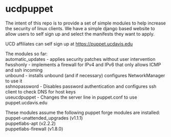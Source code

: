 # ucdpuppet

The intent of this repo is to provide a set of simple modules to help increase the security of linux clients.   We have a simple django based website to allow users to self sign up and select the manifests they want to apply.

UCD affiliates can self sign up at https://puppet.ucdavis.edu

The modules so far:  
  automatic_updates - applies security patches without user intervention  
  fwsshonly - implements a firewall for IPv4 and IPv6 that only allows ICMP and ssh incoming  
  unbound - installs unbound (and if necessary) configures NetworkManager to use it  
  sshnopassword - Disables password authentication and configures ssh client to check DNS for host keys  
  useucdpuppet - Changes the server line in puppet.conf to use puppet.ucdavis.edu  

These modules assume the following puppet forge modules are installed:  
  puppet-unattended_upgrades (v1.1.1)  
  puppetlabs-apt (v2.2.2)  
  puppetlabs-firewall (v1.8.0)  



